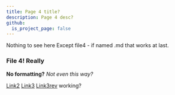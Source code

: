 ```yaml
---
title: Page 4 title?
description: Page 4 desc?
github:
  is_project_page: false
---
```


Nothing to see here
Except file4 - if named .md that works at last.

### File 4! Really

**No formatting?**
_Not even this way?_

[Link2](file2) [Link3](file3) [Link3rev](3file) working?
